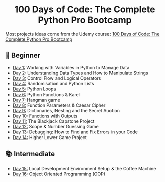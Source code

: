 <h1 align="center">100 Days of Code: The Complete Python Pro Bootcamp
</h1>



Most projects ideas come from the Udemy course: [100 Days of Code: The Complete Python Pro Bootcamp](https://www.udemy.com/course/100-days-of-code/)


## 🔰 Beginner 
- [Day 1:](https://github.com/Husainbw786/100-days-of-code-Python/tree/main/Day01) Working with Variables in Python to Manage Data
- [Day 2:](https://github.com/Husainbw786/100-days-of-code-Python/tree/main/Day02) Understanding Data Types and How to Manipulate Strings
- [Day 3:](https://github.com/Husainbw786/100-days-of-code-Python/tree/main/Day03) Control Flow and Logical Operators
- [Day 4:](https://github.com/Husainbw786/100-days-of-code-Python/tree/main/Day04) Randomisation and Python Lists
- [Day 5:](https://github.com/Husainbw786/100-days-of-code-Python/tree/main/Day05) Python Loops
- [Day 6:](https://github.com/Husainbw786/100-days-of-code-Python/tree/main/Day06) Python Functions & Karel
- [Day 7:](https://github.com/Husainbw786/100-days-of-code-Python/tree/main/Day07) Hangman game
- [Day 8:](https://github.com/Husainbw786/100-days-of-code-Python/tree/main/Day08) Function Parameters & Caesar Cipher
- [Day 9:](https://github.com/Husainbw786/100-days-of-code-Python/tree/main/Day09) Dictionaries, Nesting and the Secret Auction
- [Day 10:](https://github.com/Husainbw786/100-days-of-code-Python/tree/main/Day10) Functions with Outputs
- [Day 11:](https://github.com/Husainbw786/100-days-of-code-Python/tree/main/Day11) The Blackjack Capstone Project
- [Day 12:](https://github.com/Husainbw786/100-days-of-code-Python/tree/main/Day12) Scope & Number Guessing Game
- [Day 13:](https://github.com/Husainbw786/100-days-of-code-Python/tree/main/Day13) Debugging: How to Find and Fix Errors in your Code
- [Day 14:](https://github.com/Husainbw786/100-days-of-code-Python/tree/main/Day14) Higher Lower Game Project

## 📚 Intermediate
- [Day 15:](https://github.com/Husainbw786/100-days-of-code-Python/tree/main/Day15) Local Development Environment Setup & the Coffee Machine
- [Day 16:](https://github.com/Husainbw786/100-days-of-code-Python/tree/main/Day16) Object Oriented Programming (OOP)

